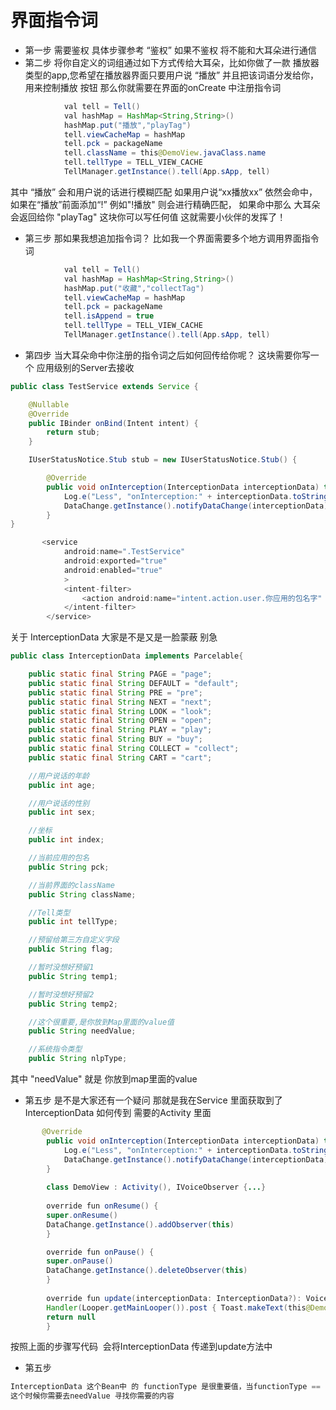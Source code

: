 
# 界面指令词

- 第一步 需要鉴权 具体步骤参考 “鉴权” 如果不鉴权 将不能和大耳朵进行通信
- 第二步 将你自定义的词组通过如下方式传给大耳朵，比如你做了一款 播放器类型的app,您希望在播放器界面只要用户说 “播放” 并且把该词语分发给你，用来控制播放 按钮 那么你就需要在界面的onCreate 中注册指令词<br>
```java
            val tell = Tell()
            val hashMap = HashMap<String,String>()
            hashMap.put("播放","playTag")
            tell.viewCacheMap = hashMap
            tell.pck = packageName
            tell.className = this@DemoView.javaClass.name
            tell.tellType = TELL_VIEW_CACHE
            TellManager.getInstance().tell(App.sApp, tell)
```
其中 “播放” 会和用户说的话进行模糊匹配 如果用户说“xx播放xx” 依然会命中，如果在“播放”前面添加“!” 例如"!播放" 则会进行精确匹配，
如果命中那么 大耳朵会返回给你 "playTag" 这块你可以写任何值 这就需要小伙伴的发挥了！<br>
- 第三步 那如果我想追加指令词？ 比如我一个界面需要多个地方调用界面指令词
```java
            val tell = Tell()
            val hashMap = HashMap<String,String>()
            hashMap.put("收藏","collectTag")
            tell.viewCacheMap = hashMap
            tell.pck = packageName
            tell.isAppend = true
            tell.tellType = TELL_VIEW_CACHE
            TellManager.getInstance().tell(App.sApp, tell)
```
- 第四步 当大耳朵命中你注册的指令词之后如何回传给你呢？ 这块需要你写一个 应用级别的Server去接收
```java
public class TestService extends Service {

    @Nullable
    @Override
    public IBinder onBind(Intent intent) {
        return stub;
    }

    IUserStatusNotice.Stub stub = new IUserStatusNotice.Stub() {

        @Override
        public void onInterception(InterceptionData interceptionData) throws RemoteException {
            Log.e("Less", "onInterception:" + interceptionData.toString());
            DataChange.getInstance().notifyDataChange(interceptionData);
        }
}

       <service
            android:name=".TestService"
            android:exported="true"
            android:enabled="true"
            >
            <intent-filter>
                <action android:name="intent.action.user.你应用的包名字" />
            </intent-filter>
        </service>
```
关于 InterceptionData 大家是不是又是一脸蒙蔽 别急
```java
public class InterceptionData implements Parcelable{

    public static final String PAGE = "page";
    public static final String DEFAULT = "default";
    public static final String PRE = "pre";
    public static final String NEXT = "next";
    public static final String LOOK = "look";
    public static final String OPEN = "open";
    public static final String PLAY = "play";
    public static final String BUY = "buy";
    public static final String COLLECT = "collect";
    public static final String CART = "cart";

    //用户说话的年龄
    public int age;

    //用户说话的性别
    public int sex;

    //坐标
    public int index;

    //当前应用的包名
    public String pck;

    //当前界面的className
    public String className;

    //Tell类型
    public int tellType;

    //预留给第三方自定义字段
    public String flag;

    //暂时没想好预留1
    public String temp1;

    //暂时没想好预留2
    public String temp2;

    //这个很重要,是你放到Map里面的value值
    public String needValue;

    //系统指令类型
    public String nlpType;
```

其中 "needValue" 就是 你放到map里面的value <br>

- 第五步 是不是大家还有一个疑问 那就是我在Service 里面获取到了InterceptionData 如何传到 需要的Activity 里面
```java
       @Override
        public void onInterception(InterceptionData interceptionData) throws RemoteException {
            Log.e("Less", "onInterception:" + interceptionData.toString());
            DataChange.getInstance().notifyDataChange(interceptionData);
        }
        
        class DemoView : Activity(), IVoiceObserver {...}
        
        override fun onResume() {
        super.onResume()
        DataChange.getInstance().addObserver(this)
        }

        override fun onPause() {
        super.onPause()
        DataChange.getInstance().deleteObserver(this)
        }
        
        override fun update(interceptionData: InterceptionData?): VoiceFeedback? {
        Handler(Looper.getMainLooper()).post { Toast.makeText(this@DemoView, "接到了:" + interceptionData.toString(),                   Toast.LENGTH_SHORT).show() }
        return null
        }
```

按照上面的步骤写代码  会将InterceptionData 传递到update方法中<br>

- 第五步
```java
InterceptionData 这个Bean中 的 functionType 是很重要值，当functionType == -1 的时候 
这个时候你需要去needValue 寻找你需要的内容
```
